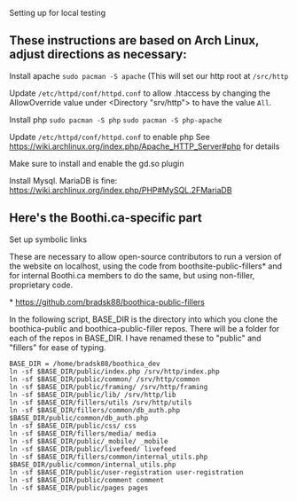 Setting up for local testing 

These instructions are based on Arch Linux, adjust directions as necessary: 
---

Install apache 
``` sudo pacman -S apache ```
(This will set our http root at ``` /src/http ```

Update ``` /etc/httpd/conf/httpd.conf ``` to allow .htaccess by changing the AllowOverride value under <Directory "srv/http"> to have the value ``` All ```.

Install php 
``` sudo pacman -S php ``` 
``` sudo pacman -S php-apache ```

Update ``` /etc/httpd/conf/httpd.conf ``` to enable php
See https://wiki.archlinux.org/index.php/Apache_HTTP_Server#php for details

Make sure to install and enable the gd.so plugin

Install Mysql.  MariaDB is fine: 
https://wiki.archlinux.org/index.php/PHP#MySQL.2FMariaDB 

Here's the Boothi.ca-specific part 
---

Set up symbolic links 

These are necessary to allow open-source contributors to run a version of the website on localhost, using the code from boothsite-public-fillers* and for internal Boothi.ca members to do the same, but using non-filler, proprietary code.

\* https://github.com/bradsk88/boothica-public-fillers

In the following script, BASE_DIR is the directory into which you clone the boothica-public and boothica-public-filler repos.  There will be a folder for each of the repos in BASE_DIR.  I have renamed these to "public" and "fillers" for ease of typing.

```
BASE_DIR = /home/bradsk88/boothica_dev 
ln -sf $BASE_DIR/public/index.php /srv/http/index.php 
ln -sf $BASE_DIR/public/common/ /srv/http/common 
ln -sf $BASE_DIR/public/framing/ /srv/http/framing 
ln -sf $BASE_DIR/public/lib/ /srv/http/lib 
ln -sf $BASE_DIR/fillers/utils /srv/http/utils 
ln -sf $BASE_DIR/fillers/common/db_auth.php $BASE_DIR/public/common/db_auth.php 
ln -sf $BASE_DIR/public/css/ css
ln -sf $BASE_DIR/fillers/media/ media
ln -sf $BASE_DIR/public/_mobile/ _mobile
ln -sf $BASE_DIR/public/livefeed/ livefeed
ln -sf $BASE_DIR/fillers/common/internal_utils.php $BASE_DIR/public/common/internal_utils.php
ln -sf $BASE_DIR/public/user-registration user-registration
ln -sf $BASE_DIR/public/comment comment
ln -sf $BASE_DIR/public/pages pages
```

